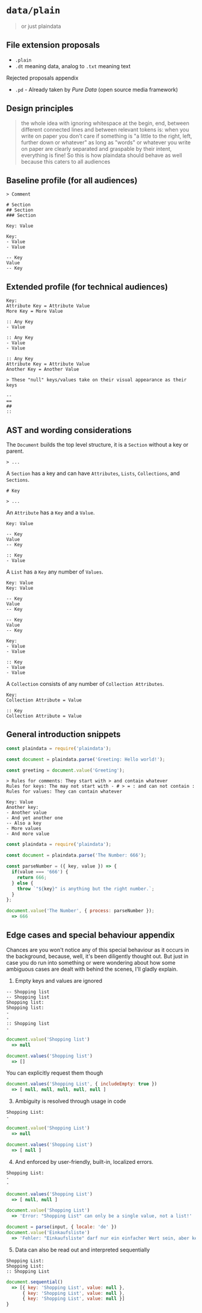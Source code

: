 # `data/plain`

> or just plaindata

## File extension proposals

- `.plain`
- `.dt` meaning data, analog to `.txt` meaning text

Rejected proposals appendix

- `.pd` - Already taken by *Pure Data* (open source media framework)

## Design principles

> the whole idea with ignoring whitespace at the begin, end, between different connected lines and between relevant tokens is:
> when you write on paper you don't care if something is "a little to the right, left, further down or whatever"
> as long as "words" or whatever you write on paper are clearly separated and graspable by their intent,
> everything is fine! So this is how plaindata should behave as well because this caters to all audiences

## Baseline profile (for all audiences)

```plain
> Comment

# Section
## Section
### Section

Key: Value

Key:
- Value
- Value

-- Key
Value
-- Key

```

## Extended profile (for technical audiences)

```plain
Key:
Attribute Key = Attribute Value
More Key = More Value

:: Any Key
- Value

:: Any Key
- Value
- Value

:: Any Key
Attribute Key = Attribute Value
Another Key = Another Value

> These "null" keys/values take on their visual appearance as their keys

--
==
##
::

```

## AST and wording considerations

The `Document` builds the top level structure, it is a `Section` without a key or parent.

```plain
> ...
```

A `Section` has a key and can have `Attributes`, `Lists`, `Collections`, and `Sections`.

```plain
# Key

> ...
```

An `Attribute` has a `Key` and a `Value`.

```plain
Key: Value

-- Key
Value
-- Key

:: Key
- Value
```

A `List` has a `Key` any number of `Values`.

```plain
Key: Value
Key: Value

-- Key
Value
-- Key

-- Key
Value
-- Key

Key:
- Value
- Value

:: Key
- Value
- Value
```

A `Collection` consists of any number of `Collection Attributes`.

```plain
Key:
Collection Attribute = Value

:: Key
Collection Attribute = Value
```

## General introduction snippets

```js
const plaindata = require('plaindata');

const document = plaindata.parse('Greeting: Hello world!');

const greeting = document.value('Greeting');
```

```plain
> Rules for comments: They start with > and contain whatever
Rules for keys: The may not start with - # > = : and can not contain :
Rules for values: They can contain whatever

Key: Value
Another key:
- Another value
- And yet another one
-- Also a key
- More values
- And more value
```

```js
const plaindata = require('plaindata');

const document = plaindata.parse('The Number: 666');

const parseNumber = ({ key, value }) => {
  if(value === '666') {
    return 666;
  } else {
    throw `"${key}" is anything but the right number.`;
  }
};

document.value('The Number', { process: parseNumber });
  => 666
```

## Edge cases and special behaviour appendix

Chances are you won't notice any of this special behaviour as it occurs in the
background, because, well, it's been diligently thought out. But just in case
you do run into something or were wondering about how some ambiguous cases are
dealt with behind the scenes, I'll gladly explain.

1. Empty keys and values are ignored

  ```plain
  -- Shopping list
  -- Shopping list
  Shopping list:
  Shopping list:
  -
  -
  :: Shopping list
  -
  ```
  ```js
  document.value('Shopping list')
    => null

  document.values('Shopping list')
    => []
  ```

  You can explicitly request them though

  ```js
  document.values('Shopping List', { includeEmpty: true })
    => [ null, null, null, null, null ]
  ```

3. Ambiguity is resolved through usage in code

  ```plain
  Shopping List:
  -
  ```
  ```js
  document.value('Shopping List')
    => null

  document.values('Shopping List')
    => [ null ]
  ```

4. And enforced by user-friendly, built-in, localized errors.

  ```plain
  Shopping List:
  -
  -
  ```
  ```js
  document.values('Shopping List')
    => [ null, null ]

  document.value('Shopping List')
    => 'Error: "Shopping List" can only be a single value, not a list!'

  document = parse(input, { locale: 'de' })
  document.value('Einkaufsliste')
    => 'Fehler: "Einkaufsliste" darf nur ein einfacher Wert sein, aber keine Liste!'
  ```

5. Data can also be read out and interpreted sequentially

  ```plain
  Shopping List:
  Shopping List:
  :: Shopping List
  ```
  ```js
  document.sequential()
    => [{ key: 'Shopping List', value: null },
        { key: 'Shopping List', value: null },
        { key: 'Shopping List', value: null }]
  }
  ```
